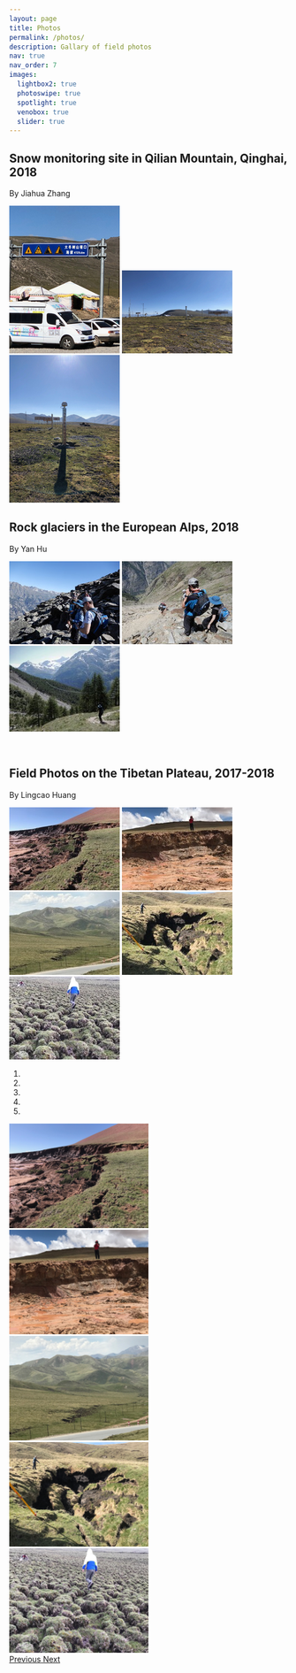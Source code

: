 ```yaml
---
layout: page
title: Photos
permalink: /photos/
description: Gallary of field photos
nav: true
nav_order: 7
images:
  lightbox2: true
  photoswipe: true
  spotlight: true
  venobox: true
  slider: true
---
```

## Snow monitoring site in Qilian Mountain, Qinghai, 2018
By Jiahua Zhang

<a class="venobox" data-gall="myGallery" href="/assets/img/field/Jiahua1.jpg"><img src="/assets/img/field/Jiahua1_thumbnail.jpg" /></a>
<a class="venobox" data-gall="myGallery" href="/assets/img/field/Jiahua2.jpg"><img src="/assets/img/field/Jiahua2_thumbnail.jpg" /></a>
<a class="venobox" data-gall="myGallery" href="/assets/img/field/Jiahua3.jpg"><img src="/assets/img/field/Jiahua3_thumbnail.jpg" /></a>

## Rock glaciers in the European Alps, 2018
By Yan Hu

<a class="venobox" data-gall="myGallery" href="/assets/img/field/yan_alps1.jpg"><img src="/assets/img/field/yan_alps1_thumbnail.jpg" /></a>
<a class="venobox" data-gall="myGallery" href="/assets/img/field/yan_alps2.jpg"><img src="/assets/img/field/yan_alps2_thumbnail.jpg" /></a>
<a class="venobox" data-gall="myGallery" href="/assets/img/field/yan_alps3.jpg"><img src="/assets/img/field/yan_alps3_thumbnail.jpg" /></a>

<p> &nbsp; </p>

## Field Photos on the Tibetan Plateau, 2017-2018
By Lingcao Huang

<a class="venobox" data-gall="myGallery" href="/assets/img/field/lingcao_thaw_slump2_beiluhe.jpg"><img src="/assets/img/field/lingcao_thaw_slump2_beiluhe_thumbnail.jpg" /></a>
<a class="venobox" data-gall="myGallery" href="/assets/img/field/lingcao_thaw_slump1_beiluhe.jpg"><img src="/assets/img/field/lingcao_thaw_slump1_beiluhe_thumbnail.jpg" /></a>
<a class="venobox" data-gall="myGallery" href="/assets/img/field/lingcao_thermal_erosion_gully_eboling.jpg"><img src="/assets/img/field/lingcao_thermal_erosion_gully_eboling_thumbnail.jpg" /></a>
<a class="venobox" data-gall="myGallery" href="/assets/img/field/lingcao_sinkhole_eobling.jpg"><img src="/assets/img/field/lingcao_sinkhole_eobling_thumbnail.jpg" /></a>
<a class="venobox" data-gall="myGallery" href="/assets/img/field/lingcao_Hummocks2_maxianshan.jpg"><img src="/assets/img/field/lingcao_Hummocks2_maxianshan_thumbnail.jpg" /></a>

<div id="carouselTibet" class="carousel slide" data-ride="carousel" data-interval="5000">
  <ol class="carousel-indicators">
    <li data-target="#carouselTibet" data-slide-to="0" class="active"></li>
    <li data-target="#carouselTibet" data-slide-to="1"></li>
    <li data-target="#carouselTibet" data-slide-to="2"></li>
    <li data-target="#carouselTibet" data-slide-to="3"></li>
    <li data-target="#carouselTibet" data-slide-to="4"></li>
  </ol>
  
  <div class="carousel-inner">
    <div class="carousel-item active">
      <img class="d-block" src="/assets/img/field/lingcao_thaw_slump2_beiluhe.jpg" alt="Tibetan Plateau 1" style="width:50%; margin:0 auto;">
    </div>
    <div class="carousel-item">
      <img class="d-block" src="/assets/img/field/lingcao_thaw_slump1_beiluhe.jpg" alt="Tibetan Plateau 2" style="width:50%; margin:0 auto;">
    </div>
    <div class="carousel-item">
      <img class="d-block" src="/assets/img/field/lingcao_thermal_erosion_gully_eboling.jpg" alt="Tibetan Plateau 3" style="width:50%; margin:0 auto;">
    </div>
    <div class="carousel-item">
      <img class="d-block" src="/assets/img/field/lingcao_sinkhole_eobling.jpg" alt="Tibetan Plateau 4" style="width:50%; margin:0 auto;">
    </div>
    <div class="carousel-item">
      <img class="d-block" src="/assets/img/field/lingcao_Hummocks2_maxianshan.jpg" alt="Tibetan Plateau 5" style="width:50%; margin:0 auto;">
    </div>
  </div>
  
  <a class="carousel-control-prev" href="#carouselTibet" role="button" data-slide="prev">
    <span class="carousel-control-prev-icon" aria-hidden="true"></span>
    <span class="sr-only">Previous</span>
  </a>
  <a class="carousel-control-next" href="#carouselTibet" role="button" data-slide="next">
    <span class="carousel-control-next-icon" aria-hidden="true"></span>
    <span class="sr-only">Next</span>
  </a>
</div>


<p> &nbsp; </p>
